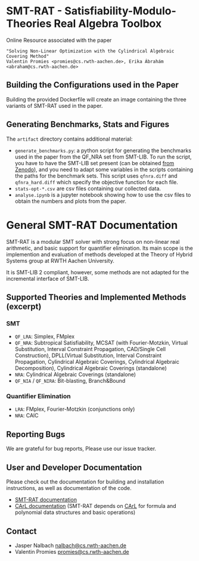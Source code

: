 # SMT-RAT - Satisfiability-Modulo-Theories Real Algebra Toolbox

Online Resource associated with the paper

    "Solving Non-Linear Optimization with the Cylindrical Algebraic Covering Method"
    Valentin Promies <promies@cs.rwth-aachen.de>, Erika Ábrahám <abraham@cs.rwth-aachen.de>

## Building the Configurations used in the Paper

Building the provided Dockerfile will create an image containing the three variants of SMT-RAT used in the paper.

## Generating Benchmarks, Stats and Figures

The `artifact` directory contains additional material:

* `generate_benchmarks.py`: a python script for generating the benchmarks used in the paper from the QF_NRA set from SMT-LIB. To run the script, you have to have the SMT-LIB set present (can be obtained [from Zenodo](https://doi.org/10.5281/zenodo.11061097)), and you need to adapt some variables in the scripts containing the paths for the benchmark sets. This script uses `qfnra.diff` and `qfnra_hard.diff` which specify the objective function for each file.
* `stats-opt-*.csv` are csv files containing our collected data.
* `analyse.ipynb` is a jupyter notebook showing how to use the csv files to obtain the numbers and plots from the paper.


# General SMT-RAT Documentation

SMT-RAT is a modular SMT solver with strong focus on non-linear real arithmetic, and basic support for quantifier elimination. Its main scope is the implemention and evaluation of methods developed at the Theory of Hybrid Systems group at RWTH Aachen University. 

It is SMT-LIB 2 compliant, however, some methods are not adapted for the incremental interface of SMT-LIB. 

## Supported Theories and Implemented Methods (excerpt)

### SMT

* `QF_LRA`: Simplex, FMplex
* `QF_NRA`: Subtropical Satisfiability, MCSAT (with Fourier-Motzkin, Virtual Substitution, Interval Constraint Propagation, CAD/Single Cell Construction), DPLL(Virtual Substitution, Interval Constraint Propagation, Cylindrical Algebraic Coverings, Cylindrical Algebraic Decomposition), Cylindrical Algebraic Coverings (standalone)
* `NRA`: Cylindrical Algebraic Coverings (standalone)
* `QF_NIA` / `QF_NIRA`: Bit-blasting, Branch&Bound 

### Quantifier Elimination

* `LRA`: FMplex, Fourier-Motzkin (conjunctions only)
* `NRA`: CAlC

## Reporting Bugs

We are grateful for bug reports, 
Please use our issue tracker.

## User and Developer Documentation

Please check out the documentation for building and installation instructions, as well as documentation of the code.

* [SMT-RAT documentation](http://ths-rwth.github.io/smtrat)
* [CArL documentation](http://ths-rwth.github.io/carl) (SMT-RAT depends on [CArL](https://github.com/ths-rwth/carl) for formula and polynomial data structures and basic operations)

## Contact

* Jasper Nalbach <nalbach@cs.rwth-aachen.de>
* Valentin Promies <promies@cs.rwth-aachen.de>
